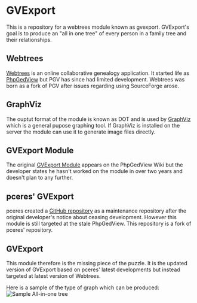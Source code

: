 GVExport
========

This is a repository for a webtrees module known as gvexport. GVExport's goal is to produce an "all in one tree" of every person in a family tree and their relationships.

Webtrees
--------

[Webtrees](http://webtrees.net/index.php/en/) is an online collaborative genealogy application. It started life as [PhpGedView](http://webtrees.net/index.php/en/) but PGV has since had limited development. Webtrees was born as a fork of PGV after issues regarding using SourceForge arose.

GraphViz
--------

The ouptut format of the module is known as DOT and is used by [GraphViz](http://www.graphviz.org/) which is a general pupose graphing tool. If GraphViz is installed on the server the module can use it to generate image files directly. 

GVExport Module
---------------

The original [GVExport Module](http://wiki.phpgedview.net/en/index.php?title=GVExport_module) appears on the PhpGedView Wiki but the developer states he hasn't worked on the module in over two years and doesn't plan to any further.


pceres' GVExport
----------------

pceres created a [GitHub repository](https://github.com/pceres/GVExport) as a maintenance repository after the original developer's notice about ceasing development.
 However this module is still targeted at the stale PhpGedView. This repository is a 
fork of pceres' repository.

GVExport
--------

This module therefore is the missing piece of the puzzle. It is the updated version of GVExport based on pceres' latest developments but instead targeted at latest version of Webtrees.

Here is a sample of the type of graph which can be produced:
![Sample All-in-one tree](http://ijmacd.com/FamilySample.png)